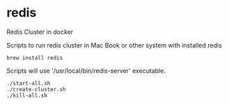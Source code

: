 # redis
Redis Cluster in docker


Scripts to run redis cluster in Mac Book or other system with installed redis

```
brew install redis
```

Scripts will use '/usr/local/bin/redis-server' executable.


```
./start-all.sh
./create-cluster.sh
./kill-all.sh
```
